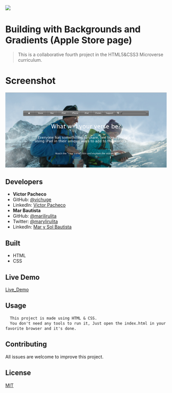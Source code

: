 **![](https://img.shields.io/badge/-microverse-yellow)**

# Building with Backgrounds and Gradients (Apple Store page)

> This is a collaborative fourth project in the HTML5&CSS3 Microverse curriculum.

# Screenshot

![screenshot](./assets/img/apple_page.png)

## Developers

-  **Victor Pacheco**
- GitHub: [@vichuge](https://github.com/vichuge)
- LinkedIn: [Victor Pacheco](https://www.linkedin.com/in/victor-pacheco-7946aab2/)
-  **Mar Bautista**
- GitHub: [@marilirulita](https://github.com/marilirulita)
- Twitter: [@marylirulita](https://twitter.com/marylirulita)
- LinkedIn: [Mar y Sol Bautista](https://www.linkedin.com/in/mar-y-sol-bautista-alvarez-5a6894151/)

## Built

- HTML
- CSS

## Live Demo

[Live_Demo](https://raw.githack.com/vichuge/PositioningAndFloatingElements/feature-branch/index.html)

## Usage

      This project is made using HTML & CSS.
      You don't need any tools to run it, Just open the index.html in your favorite browser and it's done.

## Contributing

All issues are welcome to improve this project.

## License

[MIT](./LICENSE)
